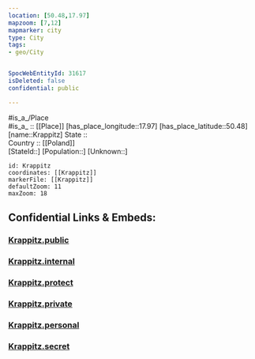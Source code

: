 ```yaml
---
location: [50.48,17.97] 
mapzoom: [7,12] 
mapmarker: city 
type: City
tags:
- geo/City


SpocWebEntityId: 31617
isDeleted: false
confidential: public

---
```

#is_a_/Place  
#is_a_ :: [[Place]] 
[has_place_longitude::17.97] 
[has_place_latitude::50.48] 
[name::Krappitz] 
State ::  
Country :: [[Poland]]  
[StateId::] 
[Population::] 
[Unknown::] 


```leaflet
id: Krappitz
coordinates: [[Krappitz]] 
markerFile: [[Krappitz]] 
defaultZoom: 11 
maxZoom: 18
```


## Confidential Links & Embeds: 

### [Krappitz.public](/_public/\Earth\Continent\Europe\Europe~East\Poland\Provinces~Poland\Opole\CityKrappitz.public.md) 

### [Krappitz.internal](/_internal/\Earth\Continent\Europe\Europe~East\Poland\Provinces~Poland\Opole\CityKrappitz.internal.md) 

### [Krappitz.protect](/_protect/\Earth\Continent\Europe\Europe~East\Poland\Provinces~Poland\Opole\CityKrappitz.protect.md) 

### [Krappitz.private](/_private/\Earth\Continent\Europe\Europe~East\Poland\Provinces~Poland\Opole\CityKrappitz.private.md) 

### [Krappitz.personal](/_personal/\Earth\Continent\Europe\Europe~East\Poland\Provinces~Poland\Opole\CityKrappitz.personal.md) 

### [Krappitz.secret](/_secret/\Earth\Continent\Europe\Europe~East\Poland\Provinces~Poland\Opole\CityKrappitz.secret.md)


